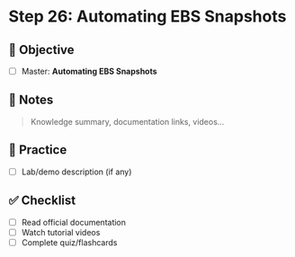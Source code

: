 # Step 26: Automating EBS Snapshots

## 🎯 Objective
- [ ] Master: **Automating EBS Snapshots**

## 📘 Notes
> Knowledge summary, documentation links, videos...

## 🧪 Practice
- [ ] Lab/demo description (if any)

## ✅ Checklist
- [ ] Read official documentation
- [ ] Watch tutorial videos
- [ ] Complete quiz/flashcards

